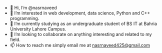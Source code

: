 - 👋 Hi, I’m @nasrnaveed
- 👀 I’m interested in web development, data science, Python and C++ programming.
- 🌱 I’m currently studying as an undergraduate student of BS IT at Bahria University Lahore Campus.
- 💞️ I’m looking to collaborate on anything interesting and related to my field.
- 📫 How to reach me simply email me at nasrnaveed425@gmail.com

<!---
nasrnaveed/nasrnaveed is a ✨ special ✨ repository because its `README.md` (this file) appears on your GitHub profile.
You can click the Preview link to take a look at your changes.
--->
